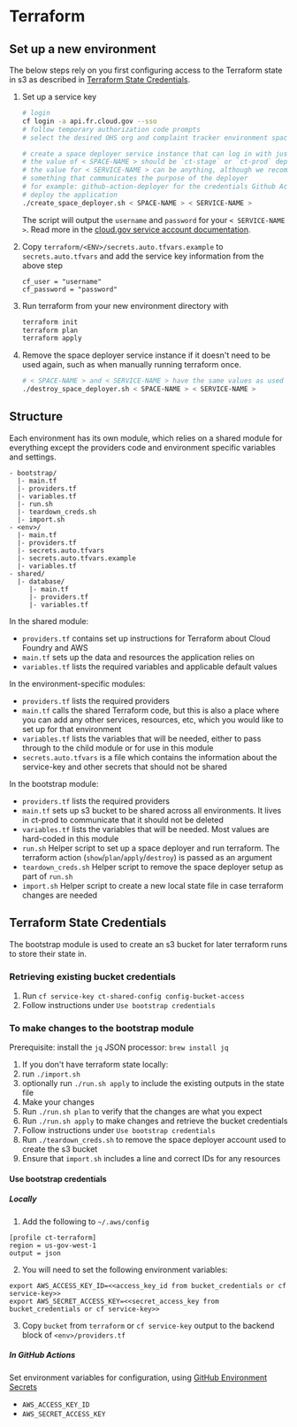# Terraform

## Set up a new environment

The below steps rely on you first configuring access to the Terraform state in s3 as described in [Terraform State Credentials](#terraform-state-credentials).

1. Set up a service key
    ```bash
    # login
    cf login -a api.fr.cloud.gov --sso
    # follow temporary authorization code prompts
    # select the desired OHS org and complaint tracker environment space

    # create a space deployer service instance that can log in with just a username and password
    # the value of < SPACE-NAME > should be `ct-stage` or `ct-prod` depending on where you are working
    # the value for < SERVICE-NAME > can be anything, although we recommend
    # something that communicates the purpose of the deployer
    # for example: github-action-deployer for the credentials Github Actions uses to
    # deploy the application
    ./create_space_deployer.sh < SPACE-NAME > < SERVICE-NAME >
    ```

    The script will output the `username` and `password` for your `< SERVICE-NAME >`. Read more in the [cloud.gov service account documentation](https://cloud.gov/docs/services/cloud-gov-service-account/).

1. Copy `terraform/<ENV>/secrets.auto.tfvars.example` to `secrets.auto.tfvars` and add the service key information from the above step

    ```
    cf_user = "username"
    cf_password = "password"
    ```

1. Run terraform from your new environment directory with
    ```bash
    terraform init
    terraform plan
    terraform apply
    ```

1. Remove the space deployer service instance if it doesn't need to be used again, such as when manually running terraform once.
    ```bash
    # < SPACE-NAME > and < SERVICE-NAME > have the same values as used above.
    ./destroy_space_deployer.sh < SPACE-NAME > < SERVICE-NAME >
    ```

## Structure

Each environment has its own module, which relies on a shared module for everything except the providers code and environment specific variables and settings.

```
- bootstrap/
  |- main.tf
  |- providers.tf
  |- variables.tf
  |- run.sh
  |- teardown_creds.sh
  |- import.sh
- <env>/
  |- main.tf
  |- providers.tf
  |- secrets.auto.tfvars
  |- secrets.auto.tfvars.example
  |- variables.tf
- shared/
  |- database/
     |- main.tf
     |- providers.tf
     |- variables.tf
```

In the shared module:
- `providers.tf` contains set up instructions for Terraform about Cloud Foundry and AWS
- `main.tf` sets up the data and resources the application relies on
- `variables.tf` lists the required variables and applicable default values

In the environment-specific modules:
- `providers.tf` lists the required providers
- `main.tf` calls the shared Terraform code, but this is also a place where you can add any other services, resources, etc, which you would like to set up for that environment
- `variables.tf` lists the variables that will be needed, either to pass through to the child module or for use in this module
- `secrets.auto.tfvars` is a file which contains the information about the service-key and other secrets that should not be shared

In the bootstrap module:
- `providers.tf` lists the required providers
- `main.tf` sets up s3 bucket to be shared across all environments. It lives in ct-prod to communicate that it should not be deleted
- `variables.tf` lists the variables that will be needed. Most values are hard-coded in this module
- `run.sh` Helper script to set up a space deployer and run terraform. The terraform action (`show`/`plan`/`apply`/`destroy`) is passed as an argument
- `teardown_creds.sh` Helper script to remove the space deployer setup as part of `run.sh`
- `import.sh` Helper script to create a new local state file in case terraform changes are needed

## Terraform State Credentials

The bootstrap module is used to create an s3 bucket for later terraform runs to store their state in.

### Retrieving existing bucket credentials

1. Run `cf service-key ct-shared-config config-bucket-access`
1. Follow instructions under `Use bootstrap credentials`

### To make changes to the bootstrap module

Prerequisite: install the `jq` JSON processor: `brew install jq`

1. If you don't have terraform state locally:
  1. run `./import.sh`
  1. optionally run `./run.sh apply` to include the existing outputs in the state file
1. Make your changes
1. Run `./run.sh plan` to verify that the changes are what you expect
1. Run `./run.sh apply` to make changes and retrieve the bucket credentials
1. Follow instructions under `Use bootstrap credentials`
1. Run `./teardown_creds.sh` to remove the space deployer account used to create the s3 bucket
1. Ensure that `import.sh` includes a line and correct IDs for any resources

#### Use bootstrap credentials

##### Locally

1. Add the following to `~/.aws/config`

```
[profile ct-terraform]
region = us-gov-west-1
output = json
```

2. You will need to set the following environment variables:

```
export AWS_ACCESS_KEY_ID=<<access_key_id from bucket_credentials or cf service-key>>
export AWS_SECRET_ACCESS_KEY=<<secret_access_key from bucket_credentials or cf service-key>>
```

3. Copy `bucket` from `terraform` or `cf service-key` output to the backend block of `<env>/providers.tf`

##### In GitHub Actions

Set environment variables for configuration, using [GitHub Environment Secrets](https://docs.github.com/en/actions/reference/encrypted-secrets#creating-encrypted-secrets-for-an-environment)

* `AWS_ACCESS_KEY_ID`
* `AWS_SECRET_ACCESS_KEY`
